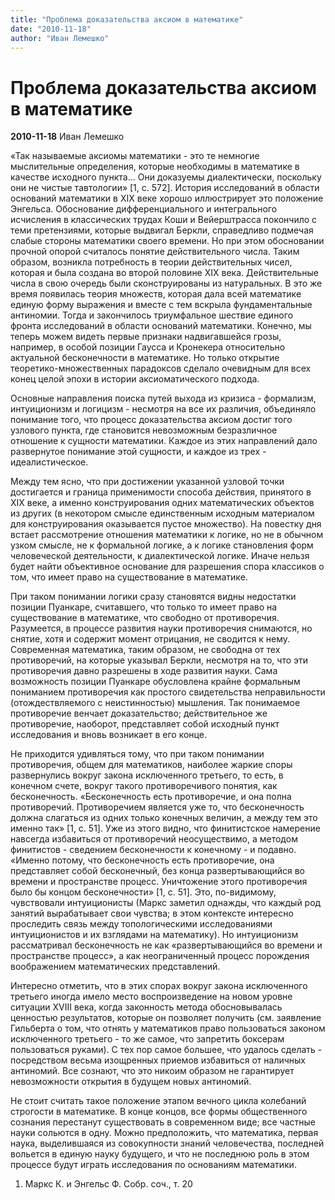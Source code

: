 ```yaml
---
title: "Проблема доказательства аксиом в математике"
date: "2010-11-18"
author: "Иван Лемешко"
---
```


# Проблема доказательства аксиом в математике

**2010-11-18** Иван Лемешко

«Так называемые аксиомы математики - это те немногие мыслительные определения, которые необходимы в математике в качестве исходного пункта... Они доказуемы диалектически, поскольку они не чистые тавтологии» [1, c. 572]. История исследований в области оснований математики в XIX веке хорошо иллюстрирует это положение Энгельса. Обоснование дифференциального и интегрального исчисления в классических трудах Коши и Вейерштрасса покончило с теми претензиями, которые выдвигал Беркли, справедливо подмечая слабые стороны математики своего времени. Но при этом обосновании прочной опорой считалось понятие действительного числа. Таким образом, возникла потребность в теории действительных чисел, которая и была создана во второй половине XIX века. Действительные числа в свою очередь были сконструированы из натуральных. В это же время появилась теория множеств, которая дала всей математике единую форму выражения и вместе с тем вскрыла фундаментальные антиномии. Тогда и закончилось триумфальное шествие единого фронта исследований в области оснований математики. Конечно, мы теперь можем видеть первые признаки надвигавшейся грозы, например, в особой позиции Гаусса и Кронекера относительно актуальной бесконечности в математике. Но только открытие теоретико-множественных парадоксов сделало очевидным для всех конец целой эпохи в истории аксиоматического подхода.

Основные направления поиска путей выхода из кризиса - формализм, интуиционизм и логицизм - несмотря на все их различия, объединяло понимание того, что процесс доказательства аксиом достиг того узлового пункта, где становится невозможным безразличное отношение к сущности математики. Каждое из этих направлений дало развернутое понимание этой сущности, и каждое из трех - идеалистическое.

Между тем ясно, что при достижении указанной узловой точки достигается и граница применимости способа действия, принятого в XIX веке, а именно конструирования одних математических объектов из других (в некотором смысле единственным исходным материалом для конструирования оказывается пустое множество). На повестку дня встает рассмотрение отношения математики к логике, но не в обычном узком смысле, не к формальной логике, а к логике становления форм человеческой деятельности, к диалектической логике. Иначе нельзя будет найти объективное основание для разрешения спора классиков о том, что имеет право на существование в математике.

При таком понимании логики сразу становятся видны недостатки позиции Пуанкаре, считавшего, что только то имеет право на существование в математике, что свободно от противоречия. Разумеется, в процессе развития науки противоречия снимаются, но снятие, хотя и содержит момент отрицания, не сводится к нему. Современная математика, таким образом, не свободна от тех противоречий, на которые указывал Беркли, несмотря на то, что эти противоречия давно разрешены в ходе развития науки. Сама возможность позиции Пуанкаре обусловлена крайне формальным пониманием противоречия как простого свидетельства неправильности (отождествляемого с неистинностью) мышления. Так понимаемое противоречие венчает доказательство; действительное же противоречие, наоборот, представляет собой исходный пункт исследования и вновь возникает в его конце.

Не приходится удивляться тому, что при таком понимании противоречия, общем для математиков, наиболее жаркие споры развернулись вокруг закона исключенного третьего, то есть, в конечном счете, вокруг такого противоречивого понятия, как бесконечность. «Бесконечность есть противоречие, и она полна противоречий. Противоречием является уже то, что бесконечность должна слагаться из одних только конечных величин, а между тем это именно так» [1, c. 51]. Уже из этого видно, что финитистское намерение навсегда избавиться от противоречий неосуществимо, а методом финитистов - сведением бесконечности к конечному - и подавно. «Именно потому, что бесконечность есть противоречие, она представляет собой бесконечный, без конца развертывающийся во времени и пространстве процесс. Уничтожение этого противоречия было бы концом бесконечности» [1, c. 51]. Это, по-видимому, чувствовали интуиционисты (Маркс заметил однажды, что каждый род занятий вырабатывает свои чувства; в этом контексте интересно проследить связь между топологическими исследованиями интуиционистов и их взглядами на математику). Но интуиционизм рассматривал бесконечность не как «развертывающийся во времени и пространстве процесс», а как неограниченный процесс порождения воображением математических представлений.

Интересно отметить, что в этих спорах вокруг закона исключенного третьего иногда имело место воспроизведение на новом уровне ситуации XVIII века, когда законность метода обосновывалась ценностью результатов, которые он позволяет получить (см. заявление Гильберта о том, что отнять у математиков право пользоваться законом исключенного третьего - то же самое, что запретить боксерам пользоваться руками). С тех пор самое большее, что удалось сделать - посредством весьма изощренных приемов избавиться от наличных антиномий. Все сознают, что это никоим образом не гарантирует невозможности открытия в будущем новых антиномий.

Не стоит считать такое положение этапом вечного цикла колебаний строгости в математике. В конце концов, все формы общественного сознания перестанут существовать в современном виде; все частные науки сольются в одну. Можно предположить, что математика, первая наука, выделившаяся из совокупности знаний человечества, последней вольется в единую науку будущего, и что не последнюю роль в этом процессе будут играть исследования по основаниям математики.

1. Маркс К. и Энгельс Ф. Собр. соч., т. 20